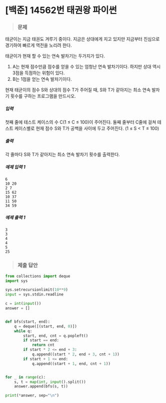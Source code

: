 # [백준] 14562번 태권왕 파이썬

> ### 문제

태균이는 지금 태권도 겨루기 중이다. 지금은 상대에게 지고 있지만 지금부터 진심으로 경기하여 빠르게 역전을 노리려 한다.

태균이가 현재 할 수 있는 연속 발차기는 두가지가 있다.

1. A는 현재 점수만큼 점수를 얻을 수 있는 엄청난 연속 발차기이다. 하지만 상대 역시 3점을 득점하는 위험이 있다.
2. B는 1점을 얻는 연속 발차기이다.

현재 태균이의 점수 S와 상대의 점수 T가 주어질 때, S와 T가 같아지는 최소 연속 발차기 횟수를 구하는 프로그램을 만드시오.

##### 입력

첫째 줄에 테스트 케이스의 수 C(1 ≤ C ≤ 100)이 주어진다. 둘째 줄부터 C줄에 걸쳐 테스트 케이스별로 현재 점수 S와 T가 공백을 사이에 두고 주어진다. (1 ≤ S < T ≤ 100)

##### 출력

각 줄마다 S와 T가 같아지는 최소 연속 발차기 횟수를 출력한다.

##### 예제 입력 1

```
6
10 20
2 7
15 62
10 37
11 50
34 59
```

##### 예제 출력 1

```
3
3
4
4
5
25
```

> ### 제출 답안

```python
from collections import deque
import sys

sys.setrecursionlimit(10**9)
input = sys.stdin.readline

c = int(input())
answer = []


def bfs(start, end):
    q = deque([(start, end, 0)])
    while q:
        start, end, cnt = q.popleft()
        if start == end:
            return cnt
        if start * 2 <= end + 3:
            q.append((start * 2, end + 3, cnt + 1))
        if start + 1 <= end:
            q.append((start + 1, end, cnt + 1))


for _ in range(c):
    s, t = map(int, input().split())
    answer.append(bfs(s, t))

print(*answer, sep="\n")
```